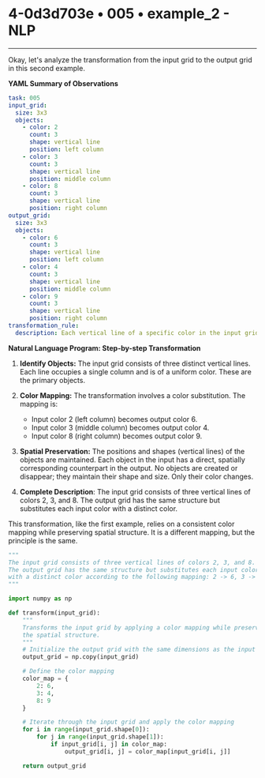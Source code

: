 # 4-0d3d703e • 005 • example_2 - NLP

---
Okay, let's analyze the transformation from the input grid to the output grid in this second example.

**YAML Summary of Observations**

```yaml
task: 005
input_grid:
  size: 3x3
  objects:
    - color: 2
      count: 3
      shape: vertical line
      position: left column
    - color: 3
      count: 3
      shape: vertical line
      position: middle column
    - color: 8
      count: 3
      shape: vertical line
      position: right column
output_grid:
  size: 3x3
  objects:
    - color: 6
      count: 3
      shape: vertical line
      position: left column
    - color: 4
      count: 3
      shape: vertical line
      position: middle column
    - color: 9
      count: 3
      shape: vertical line
      position: right column
transformation_rule:
  description: Each vertical line of a specific color in the input grid is transformed into a vertical line of a different, corresponding color in the output grid. The spatial arrangement (left, middle, right columns) remains the same, indicating a consistent color mapping.
```

**Natural Language Program: Step-by-step Transformation**

1.  **Identify Objects:** The input grid consists of three distinct vertical lines. Each line occupies a single column and is of a uniform color.  These are the primary objects.

2.  **Color Mapping:** The transformation involves a color substitution. The mapping is:
    *   Input color 2 (left column) becomes output color 6.
    *   Input color 3 (middle column) becomes output color 4.
    *   Input color 8 (right column) becomes output color 9.

3.  **Spatial Preservation:** The positions and shapes (vertical lines) of the objects are maintained.  Each object in the input has a direct, spatially corresponding counterpart in the output. No objects are created or disappear; they maintain their shape and size. Only their color changes.

4. **Complete Description**: The input grid consists of three vertical lines of colors 2, 3, and 8. The output grid has the same structure but substitutes each input color with a distinct color.

This transformation, like the first example, relies on a consistent color mapping while preserving spatial structure. It is a different mapping, but the principle is the same.

```python
"""
The input grid consists of three vertical lines of colors 2, 3, and 8.
The output grid has the same structure but substitutes each input color
with a distinct color according to the following mapping: 2 -> 6, 3 -> 4, 8 -> 9.
"""

import numpy as np

def transform(input_grid):
    """
    Transforms the input grid by applying a color mapping while preserving
    the spatial structure.
    """
    # Initialize the output grid with the same dimensions as the input
    output_grid = np.copy(input_grid)

    # Define the color mapping
    color_map = {
        2: 6,
        3: 4,
        8: 9
    }

    # Iterate through the input grid and apply the color mapping
    for i in range(input_grid.shape[0]):
        for j in range(input_grid.shape[1]):
            if input_grid[i, j] in color_map:
                output_grid[i, j] = color_map[input_grid[i, j]]

    return output_grid
```

